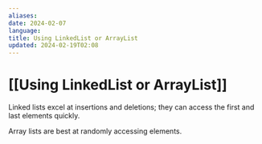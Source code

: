 ```yaml
---
aliases: 
date: 2024-02-07
language: 
title: Using LinkedList or ArrayList
updated: 2024-02-19T02:08
---
```

# [[Using LinkedList or ArrayList]]
Linked lists excel at insertions and deletions; they can access the first and last elements quickly.

Array lists are best at randomly accessing elements.